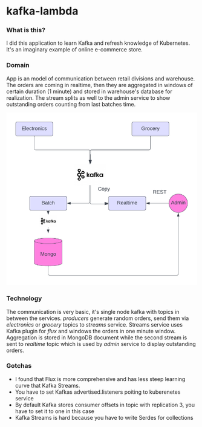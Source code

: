 # kafka-lambda

### What is this?

I did this application to learn Kafka and refresh knowledge of Kubernetes. It's an imaginary example
of online e-commerce store.

### Domain

App is an model of communication between retail divisions and warehouse. The orders are coming in realtime,
then they are aggregated in windows of certain duration (1 minute) and stored in warehouse's database for
realization. The stream splits as well to the admin service to show outstanding orders counting from 
last batches time.


![lambda](lambda.png)


### Technology

The communication is very basic, it's single node kafka with topics in between the services. *producers*
generate random orders, send them via *electronics* or *grocery* topics to *streams* service. Streams service
uses Kafka plugin for *flux* and windows the orders in one minute window. Aggregation is stored in MongoDB
document while the second stream is sent to *realtime* topic which is used by *admin* service to display 
outstanding orders.

### Gotchas

* I found that Flux is more comprehensive and has less steep learning curve that Kafka Streams.
* You have to set Kafkas advertised.listeners poiting to kuberenetes service
* By default Kafka stores consumer offsets in topic with replication 3, you have to set it to one in this case
* Kafka Streams is hard because you have to write Serdes for collections 